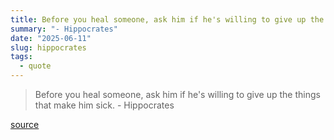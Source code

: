 ```yaml
---
title: Before you heal someone, ask him if he's willing to give up the things that make him sick.
summary: "- Hippocrates"
date: "2025-06-11"
slug: hippocrates
tags:
  - quote
---
```


> Before you heal someone, ask him if he's willing to give up the things that make him sick. - Hippocrates

[source](https://www.goodreads.com/quotes/9576619-before-you-heal-someone-ask-him-if-he-s-willing-to)
